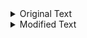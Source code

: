 <details>
<summary>Original Text</summary>

This is the original text that will be hidden when the switch button is turned on.

</details>

<details>
<summary>Modified Text</summary>

This is the modified text that will be hidden when the switch button is turned off.

</details>
